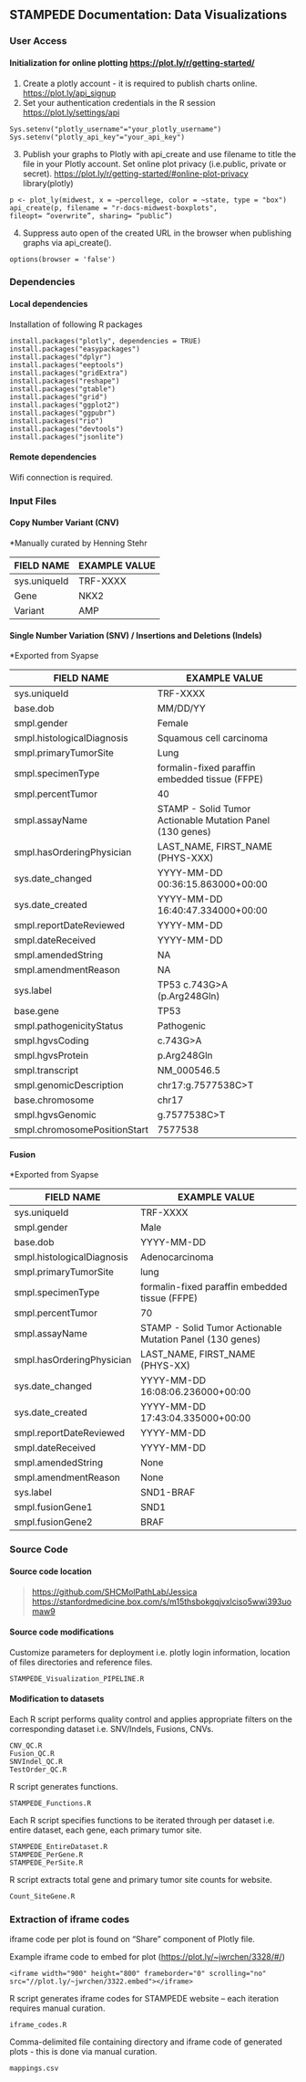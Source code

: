 ## STAMPEDE Documentation: Data Visualizations

### User Access
#### Initialization for online plotting https://plot.ly/r/getting-started/
1.	Create a plotly account - it is required to publish charts online. https://plot.ly/api_signup
2.	Set your authentication credentials in the R session https://plot.ly/settings/api 
```
Sys.setenv("plotly_username"="your_plotly_username")
Sys.setenv("plotly_api_key"="your_api_key")
```
3.	Publish your graphs to Plotly with api_create and use filename to title the file in your Plotly account. Set online plot privacy (i.e.public, private or secret). https://plot.ly/r/getting-started/#online-plot-privacy 
library(plotly)
```
p <- plot_ly(midwest, x = ~percollege, color = ~state, type = "box")
api_create(p, filename = "r-docs-midwest-boxplots",
fileopt= “overwrite”, sharing= “public”)
```
4.	Suppress auto open of the created URL in the browser when publishing graphs via api_create().
```
options(browser = 'false')
```

### Dependencies
#### Local dependencies
Installation of following R packages
```
install.packages("plotly", dependencies = TRUE)
install.packages("easypackages")
install.packages("dplyr")
install.packages("eeptools")
install.packages("gridExtra")
install.packages("reshape")
install.packages("gtable")
install.packages("grid")
install.packages("ggplot2") 
install.packages("ggpubr")
install.packages("rio") 
install.packages("devtools")
install.packages("jsonlite")
```

#### Remote dependencies 
Wifi connection is required.

### Input Files
#### Copy Number Variant (CNV)
*Manually curated by Henning Stehr

| FIELD NAME  | EXAMPLE VALUE |
| ------------- | ------------- |
| sys.uniqueId  | TRF-XXXX  |
| Gene  | NKX2  |
| Variant  | AMP  |

#### Single Number Variation (SNV) / Insertions and Deletions (Indels)
*Exported from Syapse

| FIELD NAME	| EXAMPLE VALUE |
| ------------- | ------------- |
| sys.uniqueId | TRF-XXXX |
| base.dob | MM/DD/YY |
| smpl.gender | Female |
| smpl.histologicalDiagnosis | Squamous cell carcinoma |
| smpl.primaryTumorSite | Lung |
| smpl.specimenType | formalin-fixed paraffin embedded tissue (FFPE) |
| smpl.percentTumor | 40 |
| smpl.assayName | STAMP - Solid Tumor Actionable Mutation Panel (130 genes) |
| smpl.hasOrderingPhysician | LAST_NAME, FIRST_NAME (PHYS-XXX) |
| sys.date_changed | YYYY-MM-DD 00:36:15.863000+00:00 |
| sys.date_created | YYYY-MM-DD 16:40:47.334000+00:00 |
| smpl.reportDateReviewed | YYYY-MM-DD |
| smpl.dateReceived | YYYY-MM-DD |
| smpl.amendedString | NA |
| smpl.amendmentReason | NA |
| sys.label | TP53 c.743G>A (p.Arg248Gln) |
| base.gene | TP53 |
| smpl.pathogenicityStatus | Pathogenic |
| smpl.hgvsCoding | c.743G>A |
| smpl.hgvsProtein | p.Arg248Gln |
| smpl.transcript | NM_000546.5 |
| smpl.genomicDescription | chr17:g.7577538C>T |
| base.chromosome | chr17 |
| smpl.hgvsGenomic | g.7577538C>T |
| smpl.chromosomePositionStart | 7577538 |

#### Fusion
*Exported from Syapse

| FIELD NAME	| EXAMPLE VALUE |
| ------------- | ------------- |
| sys.uniqueId | TRF-XXXX |
| smpl.gender | Male |
| base.dob | YYYY-MM-DD |
| smpl.histologicalDiagnosis | Adenocarcinoma |
| smpl.primaryTumorSite | lung |
| smpl.specimenType | formalin-fixed paraffin embedded tissue (FFPE) |
| smpl.percentTumor | 70 |
| smpl.assayName | STAMP - Solid Tumor Actionable Mutation Panel (130 genes) |
| smpl.hasOrderingPhysician | LAST_NAME, FIRST_NAME (PHYS-XX) |
| sys.date_changed | YYYY-MM-DD 16:08:06.236000+00:00 |
| sys.date_created | YYYY-MM-DD 17:43:04.335000+00:00 |
| smpl.reportDateReviewed | YYYY-MM-DD |
| smpl.dateReceived | YYYY-MM-DD |
| smpl.amendedString | None |
| smpl.amendmentReason | None |
| sys.label | SND1-BRAF |
| smpl.fusionGene1 | SND1 |
| smpl.fusionGene2 | BRAF |

### Source Code
#### Source code location
> https://github.com/SHCMolPathLab/Jessica
> https://stanfordmedicine.box.com/s/m15thsbokgqjvxlciso5wwi393uomaw9 

#### Source code modifications 
Customize parameters for deployment i.e. plotly login information, location of files directories and reference files.
```
STAMPEDE_Visualization_PIPELINE.R
```

#### Modification to datasets
Each R script performs quality control and applies appropriate filters on the corresponding dataset i.e. SNV/Indels, Fusions, CNVs.
```
CNV_QC.R
Fusion_QC.R
SNVIndel_QC.R
TestOrder_QC.R
```

R script generates functions.
```
STAMPEDE_Functions.R
```

Each R script specifies functions to be iterated through per dataset i.e. entire dataset, each gene, each primary tumor site. 
```
STAMPEDE_EntireDataset.R
STAMPEDE_PerGene.R
STAMPEDE_PerSite.R
```

R script extracts total gene and primary tumor site counts for website.
```
Count_SiteGene.R
```

### Extraction of iframe codes
iframe code per plot is found on “Share” component of Plotly file. 

Example
iframe code to embed for plot (https://plot.ly/~jwrchen/3328/#/)
```
<iframe width="900" height="800" frameborder="0" scrolling="no" src="//plot.ly/~jwrchen/3322.embed"></iframe>
```

R script generates iframe codes for STAMPEDE website – each iteration requires manual curation.
```
iframe_codes.R
```

Comma-delimited file containing directory and iframe code of generated plots - this is done via manual curation.
```
mappings.csv
```

